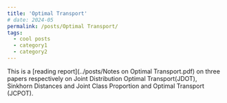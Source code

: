 ```yaml
---
title: 'Optimal Transport'
# date: 2024-05
permalink: /posts/Optimal Transport/
tags:
  - cool posts
  - category1
  - category2
---
```


This is a [reading report](../posts/Notes on Optimal Transport.pdf) on three papers respectively on Joint Distribution Optimal Transport(JDOT), Sinkhorn Distances and Joint Class Proportion and Optimal
Transport (JCPOT). 


